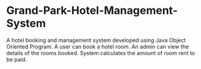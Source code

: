 # Grand-Park-Hotel-Management-System
A hotel booking and management system developed using Java Object Oriented Program.
A user can book a hotel room.
An admin can view the details of the rooms booked.
System calculates the amount of room rent to be paid.
